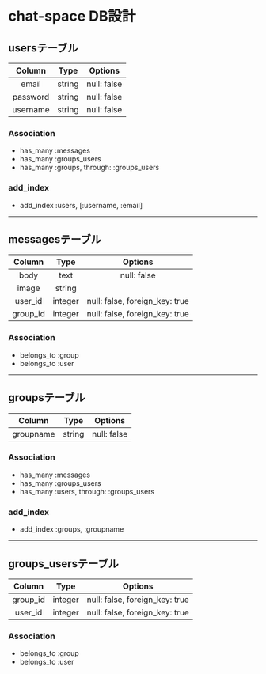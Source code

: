 # chat-space DB設計

## usersテーブル
|Column|Type|Options|
|:--------:|:--------:|:--------:|
|email|string|null: false|
|password|string|null: false|
|username|string|null: false|
### Association
- has_many :messages
- has_many :groups_users
- has_many :groups, through: :groups_users

### add_index
- add_index :users,  [:username, :email]
---

## messagesテーブル
|Column|Type|Options|
|:--------:|:--------:|:--------:|
|body|text|null: false|
|image|string||
|user_id|integer|null: false, foreign_key: true|
|group_id|integer|null: false, foreign_key: true|
### Association
- belongs_to :group
- belongs_to :user
---

## groupsテーブル
|Column|Type|Options|
|:--------:|:--------:|:--------:|
|groupname|string|null: false|
### Association
- has_many :messages
- has_many :groups_users
- has_many :users, through: :groups_users

### add_index
- add_index :groups, :groupname
---

## groups_usersテーブル
|Column|Type|Options|
|:--------:|:--------:|:--------:|
|group_id|integer|null: false, foreign_key: true|
|user_id|integer|null: false, foreign_key: true|
### Association
- belongs_to :group
- belongs_to :user